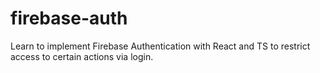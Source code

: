 # firebase-auth
Learn to implement Firebase Authentication with React and TS to restrict access to certain actions via login.
